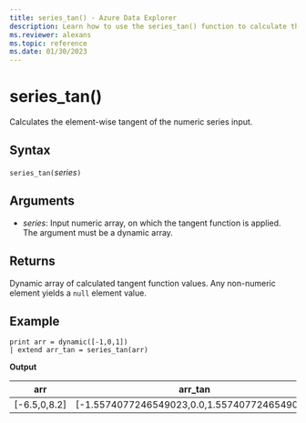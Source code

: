 ```yaml
---
title: series_tan() - Azure Data Explorer
description: Learn how to use the series_tan() function to calculate the element-wise tangent of the numeric series input.
ms.reviewer: alexans
ms.topic: reference
ms.date: 01/30/2023
---
```

# series_tan()

Calculates the element-wise tangent of the numeric series input.

## Syntax

`series_tan(`*series*`)`

## Arguments

* *series*: Input numeric array, on which the tangent function is applied. The argument must be a dynamic array.

## Returns

Dynamic array of calculated tangent function values. Any non-numeric element yields a `null` element value.

## Example

<!-- csl: https://help.kusto.windows.net/Samples -->
```kusto
print arr = dynamic([-1,0,1])
| extend arr_tan = series_tan(arr)
```

**Output**

|arr|arr_tan|
|---|---|
|[-6.5,0,8.2]|[-1.5574077246549023,0.0,1.5574077246549023]|

